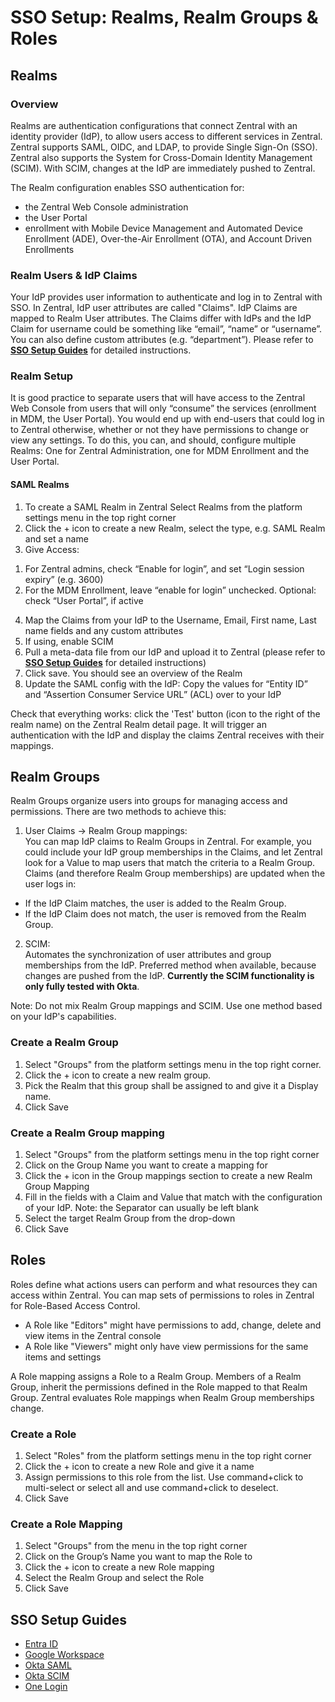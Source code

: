 # SSO Setup: Realms, Realm Groups & Roles 

## Realms

### Overview

Realms are authentication configurations that connect Zentral with an identity provider (IdP), to allow users access to different services in Zentral. Zentral supports SAML, OIDC, and LDAP, to provide Single Sign-On (SSO). Zentral also supports the System for Cross-Domain Identity Management (SCIM). With SCIM, changes at the IdP are immediately pushed to Zentral. 

The Realm configuration enables SSO authentication for:

* the Zentral Web Console administration  
* the User Portal   
* enrollment with Mobile Device Management and Automated Device Enrollment (ADE), Over-the-Air Enrollment (OTA), and Account Driven Enrollments

### Realm Users & IdP Claims

Your IdP provides user information to authenticate and log in to Zentral with SSO. In Zentral, IdP user attributes are called "Claims". IdP Claims are mapped to Realm User attributes. The Claims differ with IdPs and the IdP Claim for username could be something like “email”, “name” or “username”. You can also define custom attributes (e.g. “department”). Please refer to **[SSO Setup Guides](#sso-setup-guides)** for detailed instructions.

### Realm Setup

It is good practice to separate users that will have access to the Zentral Web Console from users that will only “consume” the services (enrollment in MDM, the User Portal). You would end up with end-users that could log in to Zentral otherwise, whether or not they have permissions to change or view any settings. To do this, you can, and should, configure multiple Realms: One for Zentral Administration, one for MDM Enrollment and the User Portal.

#### SAML Realms 

1. To create a SAML Realm in Zentral Select Realms from the platform settings menu in the top right corner  
2. Click the \+ icon to create a new Realm, select the type, e.g. SAML Realm and set a name  
3. Give Access:  
1) For Zentral admins, check “Enable for login”, and set “Login session expiry” (e.g. 3600\)  
2) For the MDM Enrollment, leave “enable for login” unchecked. Optional: check “User Portal”, if active   
4. Map the Claims from your IdP to the Username, Email, First name, Last name fields and any custom attributes  
5. If using, enable SCIM  
6. Pull a meta-data file from our IdP and upload it to Zentral (please refer to **[SSO Setup Guides](#sso-setup-guides)** for detailed instructions)  
7. Click save. You should see an overview of the Realm   
8. Update the SAML config with the IdP: Copy the values for “Entity ID” and “Assertion Consumer Service URL” (ACL) over to your IdP  
   

Check that everything works: click the 'Test' button (icon to the right of the realm name) on the Zentral Realm detail page. It will trigger an authentication with the IdP and display the claims Zentral receives with their mappings.

## Realm Groups

Realm Groups organize users into groups for managing access and permissions. There are two methods to achieve this:

1. User Claims → Realm Group mappings:  
   You can map IdP claims to Realm Groups in Zentral. For example, you could include your IdP group memberships in the Claims, and let Zentral look for a Value to map users that match the criteria to a Realm Group. Claims (and therefore Realm Group memberships) are updated when the user logs in:   
- If the IdP Claim matches, the user is added to the Realm Group.  
- If the IdP Claim does not match, the user is removed from the Realm Group.

2. SCIM:  
   Automates the synchronization of user attributes and group memberships from the IdP. Preferred method when available, because changes are pushed from the IdP. **Currently the SCIM functionality is only fully tested with Okta**.

Note: Do not mix Realm Group mappings and SCIM. Use one method based on your IdP's capabilities.

### Create a Realm Group

1. Select "Groups" from the platform settings menu in the top right corner.  
2. Click the \+ icon to create a new realm group.  
3. Pick the Realm that this group shall be assigned to and give it a Display name.  
4. Click Save

### Create a Realm Group mapping

1. Select "Groups" from the platform settings menu in the top right corner  
2. Click on the Group Name you want to create a mapping for  
3. Click the \+ icon in the Group mappings section to create a new Realm Group Mapping  
4. Fill in the fields with a Claim and Value that match with the configuration of your IdP. Note: the Separator can usually be left blank  
5. Select the target Realm Group from the drop-down  
6. Click Save

## Roles

Roles define what actions users can perform and what resources they can access within Zentral. You can map sets of permissions to roles in Zentral for Role-Based Access Control.  
 

* A Role like "Editors" might have permissions to add, change, delete and view items in the Zentral console  
* A Role like "Viewers" might only have view permissions for the same items and settings

A Role mapping assigns a Role to a Realm Group. Members of a Realm Group, inherit the permissions defined in the Role mapped to that Realm Group. Zentral evaluates Role mappings when Realm Group memberships change.

### Create a Role 

1. Select "Roles" from the platform settings menu in the top right corner  
2. Click the \+ icon to create a new Role and give it a name  
3. Assign permissions to this role from the list. Use command+click to multi-select or select all and use command+click to deselect.  
4. Click Save

### Create a Role Mapping

1. Select "Groups" from the menu in the top right corner   
2. Click on the Group’s Name you want to map the Role to  
3. Click the \+ icon to create a new Role mapping  
4. Select the Realm Group and select the Role  
5. Click Save

## SSO Setup Guides

 * [Entra ID](../entra_id_saml/)
 * [Google Workspace](../google_saml/)
 * [Okta SAML](../okta_saml/)
 * [Okta SCIM](../okta_scim/)
 * [One Login](../onelogin_saml/)
